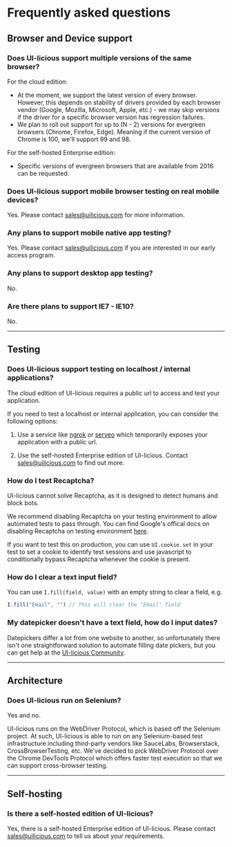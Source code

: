 # Frequently asked questions

## Browser and Device support

### Does UI-licious support multiple versions of the same browser?

For the cloud edition: 
- At the moment, we support the latest version of every browser. However, this depends on stability of drivers provided by each browser vendor (Google, Mozilla, Microsoft, Apple, etc.) - we may skip versions if the driver for a specific browser version has regression failures. 
- We plan to roll out support for up to (N - 2) versions for evergreen browsers (Chrome, Firefox, Edge). Meaning if the current version of Chrome is 100, we'll support 99 and 98.

For the self-hosted Enterprise edition:
- Specific versions of evergreen browsers that are available from 2016 can be requested.

### Does UI-licious support mobile browser testing on real mobile devices?

Yes. Please contact [sales@uilicious.com](sales@uilicious.com) for more information. 

### Any plans to support mobile native app testing?

Yes. Please contact [sales@uilicious.com](sales@uilicious.com) if you are interested in our early access program. 

### Any plans to support desktop app testing?

No.

### Are there plans to support IE7 - IE10?

No.

---

## Testing

### Does UI-licious support testing on localhost / internal applications?

The cloud edition of UI-licious requires a public url to access and test your application. 

If you need to test a localhost or internal application, you can consider the following options:

1. Use a service like [ngrok](https://ngrok.com) or [serveo](http://serveo.net/) which temporarily exposes your application with a public url.

2. Use the self-hosted Enterprise edition of UI-licious. Contact [sales@uilicious.com](sales@uilicious.com) to find out more.

### How do I test Recaptcha?

UI-licious cannot solve Recaptcha, as it is designed to detect humans and block bots.

We recommend disabling Recaptcha on your testing environment to allow automated tests to pass through. You can find Google's offical docs on disabling Recaptcha on testing environment [here](https://developers.google.com/recaptcha/docs/faq#id-like-to-run-automated-tests-with-recaptcha.-what-should-i-do).

If you want to test this on production, you can use `UI.cookie.set` in your test to set a cookie to identify test sessions and use javascript to conditionally bypass Recaptcha whenever the cookie is present.

### How do I clear a text input field?

You can use `I.fill(field, value)` with an empty string to clear a field, e.g. 

```javascript
I.fill("Email", "") // This will clear the "Email" field
```

### My datepicker doesn't have a text field, how do I input dates?

Datepickers differ a lot from one website to another, so unfortunately there isn't one straightforward solution to automate filling date pickers, but you can get help at the [UI-licious Community](https://community.uilicious.com/).

---

## Architecture

### Does UI-licious run on Selenium?

Yes and no. 

UI-licious runs on the WebDriver Protocol, which is based off the Selenium project. At such, UI-licious is able to run on any Selenium-based test infrastructure including third-party vendors like SauceLabs, Browserstack, CrossBrowserTesting, etc. We've decided to pick WebDriver Protocol over the Chrome DevTools Protocol which offers faster test execution so that we can support cross-browser testing. 

---

## Self-hosting

### Is there a self-hosted edition of UI-licious?

Yes, there is a self-hosted Enterprise edition of UI-licious. Please contact [sales@uilicious.com](sales@uilicious.com) to tell us about your requirements. 